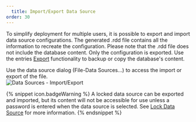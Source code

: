 ```yaml
---
  title: Import/Export Data Source
order: 30
---
```

To simplify deployment for multiple users, it is possible to export and import data source configurations. The generated .rdd file contains all the information to recreate the configuration. Please note that the .rdd file does not include the database content. Only the configuration is exported. Use the entries [Export](/rdm/mac/commands/file/export/overview/) functionality to backup or copy the database's content.  

Use the data source dialog (File-Data Sources...) to access the import or export of the file.  
![Data Sources - Import/Export](https://webdevolutions.azureedge.net/docs/en/rdm/mac/clip5068.png) 

{% snippet icon.badgeWarning %} 
A locked data source can be exported and imported, but its content will not be accessible for use unless a password is entered when the data source is selected. See [Lock Data Source](/rdm/mac/data-sources/lock/) for more information. 
{% endsnippet %}
 


